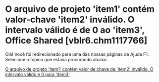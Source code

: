 
# O arquivo de projeto 'item1' contém valor-chave 'item2' inválido. O intervalo válido é de 0 ao 'item3', Office Shared [vblr6.chm1117766]

Olá! Você foi redirecionado para uma das nossas páginas de Ajuda F1. Selecione o tópico que estava procurando abaixo.

[O arquivo de projeto 'item1' contém valor de chave de 'item2' inválido. O intervalo válido é 0 para 'item3'](http://msdn.microsoft.com/library/6da22a15-9a10-b91e-a4c3-99d69e6ae3ca%28Office.15%29.aspx)
